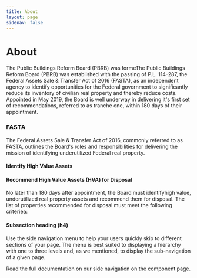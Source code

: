```yaml
---
title: About
layout: page
sidenav: false
---
```


# About

The Public Buildings Reform Board (PBRB) was formeThe Public Buildings Reform Board (PBRB) was established with the passing of P.L. 114-287, the Federal Assets Sale & Transfer Act of 2016 (FASTA), as an independent agency to identify opportunities for the Federal government to significantly reduce its inventory of civilian real property and thereby reduce costs. Appointed in May 2019, the Board is well underway in delivering it's first set of recommendations, referred to as tranche one, within 180 days of their appointment. 


### FASTA

The Federal Assets Sale & Transfer Act of 2016, commonly referred to as FASTA, outlines the Board's roles and responsibilities for delivering the mission of identifying underutilized Federal real property. 

#### Identify High Value Assets



#### Recommend High Value Assets (HVA) for Disposal 
No later than 180 days after appointment, the Board must identifyhigh value, underutilized real property assets and recommend them for  disposal. The list of properties recommended for disposal must meet the following criteriea:


        


#### Subsection heading (h4)

Use the side navigation menu to help your users quickly skip to different sections of your page. The menu is best suited to displaying a hierarchy with one to three levels and, as we mentioned, to display the sub-navigation of a given page.

Read the full documentation on our side navigation on the component page.

